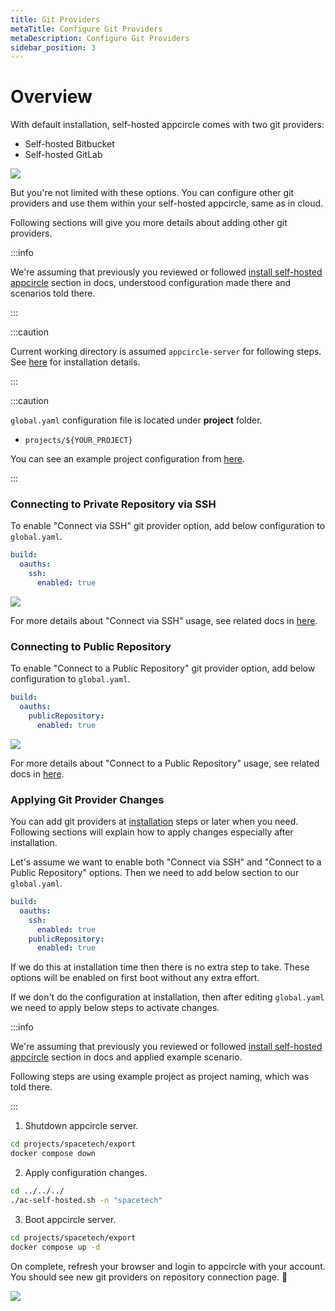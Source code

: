 ```yaml
---
title: Git Providers
metaTitle: Configure Git Providers
metaDescription: Configure Git Providers
sidebar_position: 3
---
```


# Overview

With default installation, self-hosted appcircle comes with two git providers:

- Self-hosted Bitbucket
- Self-hosted GitLab

![](https://cdn.appcircle.io/docs/assets/be-850-default-git-providers.png)

But you're not limited with these options. You can configure other git providers and use them within your self-hosted appcircle, same as in cloud.

Following sections will give you more details about adding other git providers.

:::info

We're assuming that previously you reviewed or followed [install self-hosted appcircle](./installation.md#3-configure) section in docs, understood configuration made there and scenarios told there.

:::

:::caution

Current working directory is assumed `appcircle-server` for following steps. See [here](./installation.md#1-download) for installation details.

:::

:::caution

`global.yaml` configuration file is located under **project** folder.

- `projects/${YOUR_PROJECT}`

You can see an example project configuration from [here](installation.md#3-configure).

:::

### Connecting to Private Repository via SSH

To enable "Connect via SSH" git provider option, add below configuration to `global.yaml`.

```yaml
build:
  oauths:
    ssh:
      enabled: true
```

![](https://cdn.appcircle.io/docs/assets/be-850-connect-via-SSH.png)

For more details about "Connect via SSH" usage, see related docs in [here](../build/adding-a-build-profile/connecting-to-private-repository-via-ssh.md).

### Connecting to Public Repository

To enable "Connect to a Public Repository" git provider option, add below configuration to `global.yaml`.

```yaml
build:
  oauths:
    publicRepository:
      enabled: true
```

![](https://cdn.appcircle.io/docs/assets/be-850-connect-to-public-repository.png)

For more details about "Connect to a Public Repository" usage, see related docs in [here](../build/adding-a-build-profile/connecting-to-public-repository.md).

### Applying Git Provider Changes

You can add git providers at [installation](./installation.md) steps or later when you need. Following sections will explain how to apply changes especially after installation.

Let's assume we want to enable both "Connect via SSH" and "Connect to a Public Repository" options. Then we need to add below section to our `global.yaml`.

```yaml
build:
  oauths:
    ssh:
      enabled: true
    publicRepository:
      enabled: true
```

If we do this at installation time then there is no extra step to take. These options will be enabled on first boot without any extra effort.

If we don't do the configuration at installation, then after editing `global.yaml` we need to apply below steps to activate changes.

:::info

We're assuming that previously you reviewed or followed [install self-hosted appcircle](./installation.md#3-configure) section in docs and applied example scenario.

Following steps are using example project as project naming, which was told there.

:::

1. Shutdown appcircle server.

```bash
cd projects/spacetech/export
docker compose down
```

2. Apply configuration changes.

```bash
cd ../../../
./ac-self-hosted.sh -n "spacetech"
```

3. Boot appcircle server.

```bash
cd projects/spacetech/export
docker compose up -d
```

On complete, refresh your browser and login to appcircle with your account. You should see new git providers on repository connection page. :tada:

![](https://cdn.appcircle.io/docs/assets/be-850-sample-enable-both-options.png)
